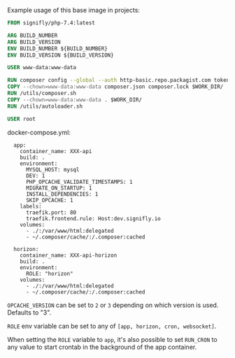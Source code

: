 Example usage of this base image in projects:

```Dockerfile
FROM signifly/php-7.4:latest

ARG BUILD_NUMBER
ARG BUILD_VERSION
ENV BUILD_NUMBER ${BUILD_NUMBER}
ENV BUILD_VERSION ${BUILD_VERSION}

USER www-data:www-data

RUN composer config --global --auth http-basic.repo.packagist.com token XXX
COPY --chown=www-data:www-data composer.json composer.lock $WORK_DIR/
RUN /utils/composer.sh
COPY --chown=www-data:www-data . $WORK_DIR/
RUN /utils/autoloader.sh

USER root
```

docker-compose.yml:
```
  app:
    container_name: XXX-api
    build: .
    environment:
      MYSQL_HOST: mysql
      DEV: 1
      PHP_OPCACHE_VALIDATE_TIMESTAMPS: 1
      MIGRATE_ON_STARTUP: 1
      INSTALL_DEPENDENCIES: 1
      SKIP_OPCACHE: 1
    labels:
      traefik.port: 80
      traefik.frontend.rule: Host:dev.signifly.io
    volumes:
      - ./:/var/www/html:delegated
      - ~/.composer/cache/:/.composer:cached

  horizon:
    container_name: XXX-api-horizon
    build: .
    environment:
      ROLE: "horizon"
    volumes:
      - ./:/var/www/html:delegated
      - ~/.composer/cache/:/.composer:cached
```


`OPCACHE_VERSION` can be set to `2` or `3` depending on which version is used. Defaults to "3".

`ROLE` env variable can be set to any of `[app, horizon, cron, websocket]`.

When setting the `ROLE` variable to `app`, it's also possible to set `RUN_CRON` to any value to start crontab in the background of the app container.
